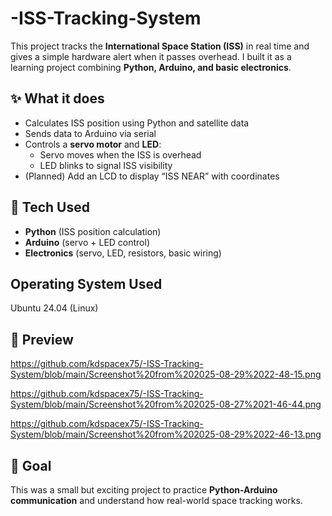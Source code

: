 # -ISS-Tracking-System
This project tracks the **International Space Station (ISS)** in real time and gives a simple hardware alert when it passes overhead.   I built it as a learning project combining **Python, Arduino, and basic electronics**.

## ✨ What it does
- Calculates ISS position using Python and satellite data  
- Sends data to Arduino via serial  
- Controls a **servo motor** and **LED**:  
  - Servo moves when the ISS is overhead  
  - LED blinks to signal ISS visibility  
- (Planned) Add an LCD to display “ISS NEAR” with coordinates  

## 🔧 Tech Used
- **Python** (ISS position calculation)  
- **Arduino** (servo + LED control)  
- **Electronics** (servo, LED, resistors, basic wiring)

## Operating System Used
Ubuntu 24.04 (Linux)

## 📸 Preview
https://github.com/kdspacex75/-ISS-Tracking-System/blob/main/Screenshot%20from%202025-08-29%2022-48-15.png

https://github.com/kdspacex75/-ISS-Tracking-System/blob/main/Screenshot%20from%202025-08-27%2021-46-44.png

https://github.com/kdspacex75/-ISS-Tracking-System/blob/main/Screenshot%20from%202025-08-29%2022-46-13.png

## 🎯 Goal
This was a small but exciting project to practice **Python-Arduino communication** and understand how real-world space tracking works.  
